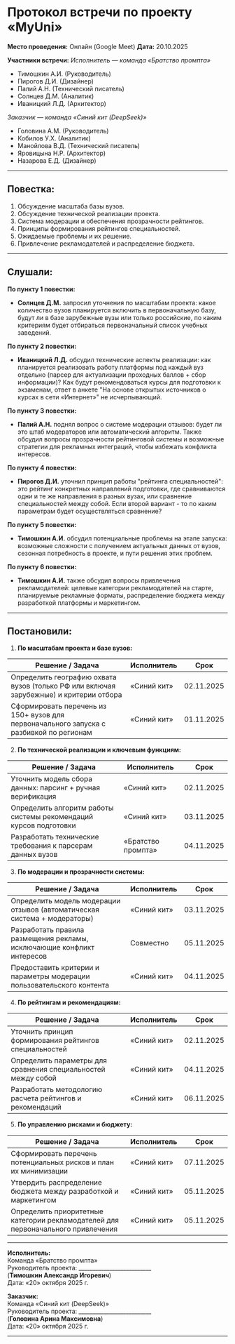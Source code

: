 # Протокол встречи по проекту «MyUni»

**Место проведения:** Онлайн (Google Meet)
**Дата:** 20.10.2025

**Участники встречи:**
*Исполнитель — команда «Братство промпта»*
*   Тимошкин А.И. (Руководитель)
*   Пирогов Д.И. (Дизайнер)
*   Палий А.Н. (Технический писатель)
*   Солнцев Д.М. (Аналитик)
*   Иваницкий Л.Д. (Архитектор)

*Заказчик — команда «Синий кит (DeepSeek)»*
*   Головина А.М. (Руководитель)
*   Кобилов У.Х. (Аналитик)
*   Манойлова В.Д. (Технический писатель)
*   Яровицына Н.Р. (Архитектор)
*   Назарова Е.Д. (Дизайнер)

---

## **Повестка:**  
1. Обсуждение масштаба базы вузов.
2. Обсуждение технической реализации проекта.
3. Система модерации и обеспечения прозрачности рейтингов.
4. Принципы формирования рейтингов специальностей.
5. Ожидаемые проблемы и их решение.
6. Привлечение рекламодателей и распределение бюджета.

---

## **Слушали:**

**По пункту 1 повестки:**  
- **Солнцев Д.М.** запросил уточнения по масштабам проекта: какое количество вузов планируется включить в первоначальную базу, будут ли в базе зарубежные вузы или только российские, по каким критериям будет отбираться первоначальный список учебных заведений.

**По пункту 2 повестки:**  
- **Иваницкий Л.Д.** обсудил технические аспекты реализации: как планируется реализовать работу платформы под каждый вуз отдельно (парсер для актуализации проходных баллов + сбор информации)? Как будут рекомендоваться курсы для подготовки к экзаменам, ответ в анкете "На основе открытых источников о курсах в сети «Интернет»" не исчерпывающий.

**По пункту 3 повестки:**  
- **Палий А.Н.** поднял вопрос о системе модерации отзывов: будет ли это штаб модераторов или автоматический алгоритм. Также обсудил вопросы прозрачности рейтинговой системы и возможные стратегии для рекламных интеграций, чтобы избежать конфликта интересов.

**По пункту 4 повестки:**  
- **Пирогов Д.И.** уточнил принцип работы "рейтинга специальностей": это рейтинг конкретных направлений подготовки, где сравниваются одни и те же направления в разных вузах, или сравнение специальностей между собой. Если второй вариант - то по каким параметрам будет осуществляться сравнение?

**По пункту 5 повестки:**  
- **Тимошкин А.И.** обсудил потенциальные проблемы на этапе запуска: возможные сложности с получением актуальных данных от вузов, сезонная потребность в проекте, и пути решения этих проблем.

**По пункту 6 повестки:**  
- **Тимошкин А.И.** также обсудил вопросы привлечения рекламодателей: целевые категории рекламодателей на старте, планируемые рекламные форматы, распределение бюджета между разработкой платформы и маркетингом.

---

## **Постановили:**

1. **По масштабам проекта и базе вузов:**

| Решение / Задача | Исполнитель | Срок |  
|------------------|--------------|------|  
| Определить географию охвата вузов (только РФ или включая зарубежные) и критерии отбора | «Синий кит» | 02.11.2025 |  
| Сформировать перечень из 150+ вузов для первоначального запуска с разбивкой по регионам | «Синий кит» | 01.11.2025 |  

2. **По технической реализации и ключевым функциям:**

| Решение / Задача | Исполнитель | Срок |  
|------------------|--------------|------|  
| Уточнить модель сбора данных: парсинг + ручная верификация | «Синий кит» | 02.11.2025 |  
| Определить алгоритм работы системы рекомендаций курсов подготовки | «Синий кит» | 03.11.2025 |  
| Разработать технические требования к парсерам данных вузов | «Братство промпта» | 04.11.2025 |  

3. **По модерации и прозрачности системы:**

| Решение / Задача | Исполнитель | Срок |  
|------------------|--------------|------|  
| Определить модель модерации отзывов (автоматическая система + модераторы) | «Синий кит» | 03.11.2025 |  
| Разработать правила размещения рекламы, исключающие конфликт интересов | Совместно | 05.11.2025 |  
| Предоставить критерии и параметры модерации пользовательского контента | «Синий кит» | 04.11.2025 |  

4. **По рейтингам и рекомендациям:**

| Решение / Задача | Исполнитель | Срок |  
|------------------|--------------|------|  
| Уточнить принцип формирования рейтингов специальностей | «Синий кит» | 02.11.2025 |  
| Определить параметры для сравнения специальностей между собой | «Синий кит» | 04.11.2025 |  
| Разработать методологию расчета рейтингов и рекомендаций | «Синий кит» | 06.11.2025 |  

5. **По управлению рисками и бюджету:**

| Решение / Задача | Исполнитель | Срок |  
|------------------|--------------|------|  
| Сформировать перечень потенциальных рисков и план их минимизации | «Синий кит» | 07.11.2025 |  
| Утвердить распределение бюджета между разработкой и маркетингом | «Синий кит» | 05.11.2025 |  
| Определить приоритетные категории рекламодателей для первоначального привлечения | «Синий кит» | 05.11.2025 |  

---

**Исполнитель:**  
Команда «Братство промпта»  
Руководитель проекта: __________________________  
(**Тимошкин Александр Игоревич**)  
Дата: «20» октября 2025 г.


**Заказчик:**  
Команда «Синий кит (DeepSeek)»  
Руководитель проекта: __________________________  
(**Головина Арина Максимовна**)  
Дата: «20» октября 2025 г.

---
